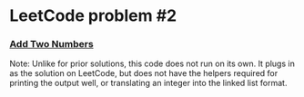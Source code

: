 # LeetCode problem #2
### [Add Two Numbers](https://leetcode.com/problems/add-two-numbers/)

Note: Unlike for prior solutions, this code does not run on its own. It plugs in
as the solution on LeetCode, but does not have the helpers required for printing
the output well, or translating an integer into the linked list format.